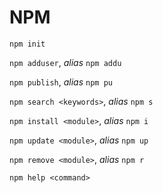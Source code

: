 # NPM

`npm init`

`npm adduser`, _alias_ `npm addu`

`npm publish`, _alias_ `npm pu`

`npm search <keywords>`, _alias_ `npm s`

`npm install <module>`, _alias_ `npm i`

`npm update <module>`, _alias_ `npm up`

`npm remove <module>`, _alias_ `npm r`

`npm help <command>`
